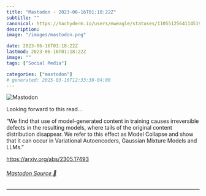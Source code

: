```yaml
---
title: "Mastodon - 2023-06-16T01:18:22Z"
subtitle: ""
canonical: https://hachyderm.io/users/mweagle/statuses/110551256411451961
description:
image: "/images/mastodon.png"

date: 2023-06-16T01:18:22Z
lastmod: 2023-06-16T01:18:22Z
image: ""
tags: ["Social Media"]

categories: ["mastodon"]
# generated: 2025-03-16T12:33:30-04:00
---
```

![Mastodon](/images/mastodon.png)

<p>Looking forward to this read…</p><p>“We find that use of model-generated content in training causes irreversible defects in the resulting models, where tails of the original content distribution disappear. We refer to this effect as Model Collapse and show that it can occur in Variational Autoencoders, Gaussian Mixture Models and LLMs.”</p><p><a href="https://arxiv.org/abs/2305.17493" target="_blank" rel="nofollow noopener noreferrer" translate="no"><span class="invisible">https://</span><span class="">arxiv.org/abs/2305.17493</span><span class="invisible"></span></a></p>


###### [Mastodon Source 🐘](https://hachyderm.io/@mweagle/110551256411451961)

___
